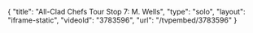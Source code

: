 {
    "title": "All-Clad Chefs Tour Stop 7: M. Wells",
    "type": "solo",
    "layout": "iframe-static",
    "videoId": "3783596",
    "url": "\/tvpembed\/3783596"
}
